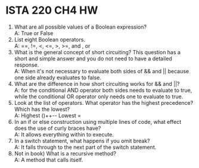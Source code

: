 # ISTA 220 CH4 HW

1. What are all possible values of a Boolean expression?  
A: True or False
2. List eight Boolean operators.  
A: ==, !=, <, <=, >, >=, and , or
3. What is the general concept of short circuiting? This question has a short and simple answer and you
do not need to have a detailed response.   
A: When it's not necessary to evaluate both sides of && and ||  because one side already evaluates to false.
4. What are the difference in how short circuiting works for && and ||?  
A: for the conditional AND operator both sides needs to evaluate to true, while the conditional OR operator only needs one to evaluate to true. 
5. Look at the list of operators. What operator has the highest precedence? Which has the lowest?  
A: Highest ()++-- Lowest =
6. In an if or else construction using multiple lines of code, what effect does the use of curly braces have?  
A: It allows everything within to execute.
7. In a switch statement, what happens if you omit break?  
A: It falls through to the next part of the switch statement. 
8. Not in book) What is a recursive method?  
A: A method that calls itself.